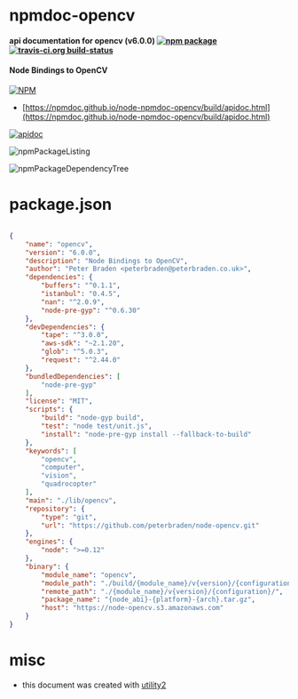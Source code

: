 # npmdoc-opencv

#### api documentation for  opencv (v6.0.0)  [![npm package](https://img.shields.io/npm/v/npmdoc-opencv.svg?style=flat-square)](https://www.npmjs.org/package/npmdoc-opencv) [![travis-ci.org build-status](https://api.travis-ci.org/npmdoc/node-npmdoc-opencv.svg)](https://travis-ci.org/npmdoc/node-npmdoc-opencv)

#### Node Bindings to OpenCV

[![NPM](https://nodei.co/npm/opencv.png?downloads=true&downloadRank=true&stars=true)](https://www.npmjs.com/package/opencv)

- [https://npmdoc.github.io/node-npmdoc-opencv/build/apidoc.html](https://npmdoc.github.io/node-npmdoc-opencv/build/apidoc.html)

[![apidoc](https://npmdoc.github.io/node-npmdoc-opencv/build/screenCapture.buildCi.browser.%252Ftmp%252Fbuild%252Fapidoc.html.png)](https://npmdoc.github.io/node-npmdoc-opencv/build/apidoc.html)

![npmPackageListing](https://npmdoc.github.io/node-npmdoc-opencv/build/screenCapture.npmPackageListing.svg)

![npmPackageDependencyTree](https://npmdoc.github.io/node-npmdoc-opencv/build/screenCapture.npmPackageDependencyTree.svg)



# package.json

```json

{
    "name": "opencv",
    "version": "6.0.0",
    "description": "Node Bindings to OpenCV",
    "author": "Peter Braden <peterbraden@peterbraden.co.uk>",
    "dependencies": {
        "buffers": "^0.1.1",
        "istanbul": "0.4.5",
        "nan": "^2.0.9",
        "node-pre-gyp": "^0.6.30"
    },
    "devDependencies": {
        "tape": "^3.0.0",
        "aws-sdk": "~2.1.20",
        "glob": "^5.0.3",
        "request": "^2.44.0"
    },
    "bundledDependencies": [
        "node-pre-gyp"
    ],
    "license": "MIT",
    "scripts": {
        "build": "node-gyp build",
        "test": "node test/unit.js",
        "install": "node-pre-gyp install --fallback-to-build"
    },
    "keywords": [
        "opencv",
        "computer",
        "vision",
        "quadrocopter"
    ],
    "main": "./lib/opencv",
    "repository": {
        "type": "git",
        "url": "https://github.com/peterbraden/node-opencv.git"
    },
    "engines": {
        "node": ">=0.12"
    },
    "binary": {
        "module_name": "opencv",
        "module_path": "./build/{module_name}/v{version}/{configuration}/{node_abi}-{platform}-{arch}/",
        "remote_path": "./{module_name}/v{version}/{configuration}/",
        "package_name": "{node_abi}-{platform}-{arch}.tar.gz",
        "host": "https://node-opencv.s3.amazonaws.com"
    }
}
```



# misc
- this document was created with [utility2](https://github.com/kaizhu256/node-utility2)
